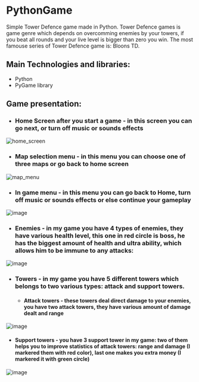 # PythonGame
Simple Tower Defence game made in Python. Tower Defence games is game genre which depends on overcomming enemies by your towers, if you beat all rounds and your live level is bigger than zero you win. The most famouse series of Tower Defence game is: Bloons TD.

## Main Technologies and libraries:
* Python 
* PyGame library

## Game presentation:

* ### Home Screen after you start a game - in this screen you can go next, or turn off music or sounds effects
![home_screen](https://github.com/maciejsachajdak/PythonGame/assets/119767371/486ecba2-1331-424b-afa7-2b050291a06b)

* ### Map selection menu - in this menu you can choose one of three maps or go back to home screen
![map_menu](https://github.com/maciejsachajdak/PythonGame/assets/119767371/eee0d11a-bd5e-443d-a46a-2f619f80e02f)

* ### In game menu - in this menu you can go back to Home, turn off music or sounds effects or else continue your gameplay
![image](https://github.com/maciejsachajdak/PythonGame/assets/119767371/4d6bceef-73d3-4483-a529-efd224d560e2)

* ### Enemies - in my game you have 4 types of enemies, they have various health level, this one in red circle is boss, he has the biggest amount of health and ultra ability, which allows him to be immune to any attacks:
![image](https://github.com/maciejsachajdak/PythonGame/assets/119767371/52c322e8-4dc7-467e-a86b-ba9856527948)

* ### Towers - in my game you have 5 different towers which belongs to two various types: attack and support towers.
   * #### Attack towers - these towers deal direct damage to your enemies, you have two attack towers, they have various amount of damage dealt and range
![image](https://github.com/maciejsachajdak/PythonGame/assets/119767371/9a272bdb-8a67-4b65-90ad-a532376a1a74)
   * #### Support towers - you have 3 support tower in my game: two of them helps you to improve statistics of attack towers: range and damage (I markered them with red color), last one makes you extra money (I markered it with green circle)
![image](https://github.com/maciejsachajdak/PythonGame/assets/119767371/8c21c003-1467-4a21-9e96-61da272a0889)
